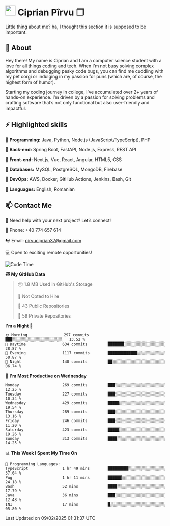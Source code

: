 # <img height="32px" src="https://user-images.githubusercontent.com/74038190/216122041-518ac897-8d92-4c6b-9b3f-ca01dcaf38ee.png"> Ciprian Pîrvu ❐ </h1>

Little thing about me? ha, I thought this section it is supposed to be important.

## 🧐 About

Hey there! My name is Ciprian and I am a computer science student with a love for all things coding and tech. When I'm not busy solving complex algorithms and debugging pesky code bugs, you can find me cuddling with my pet corgi or indulging in my passion for puns (which are, of course, the highest form of humor).

Starting my coding journey in college, I've accumulated over 2+ years of hands-on experience. I’m driven by a passion for solving problems and crafting software that’s not only functional but also user-friendly and impactful.


## ⚡ Highlighted skills

🎯 **Programming:** Java, Python, Node.js (JavaScript/TypeScript), PHP

🎯 **Back-end:** Spring Boot, FastAPI, Node.js, Express, REST API

🎯 **Front-end:** Next.js, Vue, React, Angular, HTML5, CSS

🎯 **Databases:** MySQL, PostgreSQL, MongoDB, Firebase

🎯 **DevOps:** AWS, Docker, GitHub Actions, Jenkins, Bash, Git

🎯 **Languages:** English, Romanian



## 📫 Contact Me

🤝 Need help with your next project? Let’s connect!

📱 Phone: +40 774 657 614

📭 Email: pirvuciprian37@gmail.com


💻 Open to exciting remote opportunities!

<!--START_SECTION:waka-->
![Code Time](http://img.shields.io/badge/Code%20Time-2%2C273%20hrs%203%20mins-blue)

**🐱 My GitHub Data** 

> 📦 1.8 MB Used in GitHub's Storage 
 > 
> 🚫 Not Opted to Hire
 > 
> 📜 43 Public Repositories 
 > 
> 🔑 59 Private Repositories 
 > 
**I'm a Night 🦉** 

```text
🌞 Morning                297 commits         ███░░░░░░░░░░░░░░░░░░░░░░   13.52 % 
🌆 Daytime                634 commits         ███████░░░░░░░░░░░░░░░░░░   28.87 % 
🌃 Evening                1117 commits        █████████████░░░░░░░░░░░░   50.87 % 
🌙 Night                  148 commits         ██░░░░░░░░░░░░░░░░░░░░░░░   06.74 % 
```
📅 **I'm Most Productive on Wednesday** 

```text
Monday                   269 commits         ███░░░░░░░░░░░░░░░░░░░░░░   12.25 % 
Tuesday                  227 commits         ███░░░░░░░░░░░░░░░░░░░░░░   10.34 % 
Wednesday                429 commits         █████░░░░░░░░░░░░░░░░░░░░   19.54 % 
Thursday                 289 commits         ███░░░░░░░░░░░░░░░░░░░░░░   13.16 % 
Friday                   246 commits         ███░░░░░░░░░░░░░░░░░░░░░░   11.20 % 
Saturday                 423 commits         █████░░░░░░░░░░░░░░░░░░░░   19.26 % 
Sunday                   313 commits         ████░░░░░░░░░░░░░░░░░░░░░   14.25 % 
```


📊 **This Week I Spent My Time On** 

```text
💬 Programming Languages: 
TypeScript               1 hr 49 mins        █████████░░░░░░░░░░░░░░░░   37.04 % 
Pug                      1 hr 11 mins        ██████░░░░░░░░░░░░░░░░░░░   24.18 % 
Bash                     52 mins             ████░░░░░░░░░░░░░░░░░░░░░   17.79 % 
Java                     36 mins             ███░░░░░░░░░░░░░░░░░░░░░░   12.48 % 
INI                      17 mins             █░░░░░░░░░░░░░░░░░░░░░░░░   05.80 % 
```


 Last Updated on 09/02/2025 01:31:37 UTC
<!--END_SECTION:waka-->
